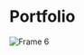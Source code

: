 # Portfolio

![Frame 6](https://user-images.githubusercontent.com/88347050/172083987-ffd40596-243b-4bb9-ac46-6e1d093b0b59.png)
